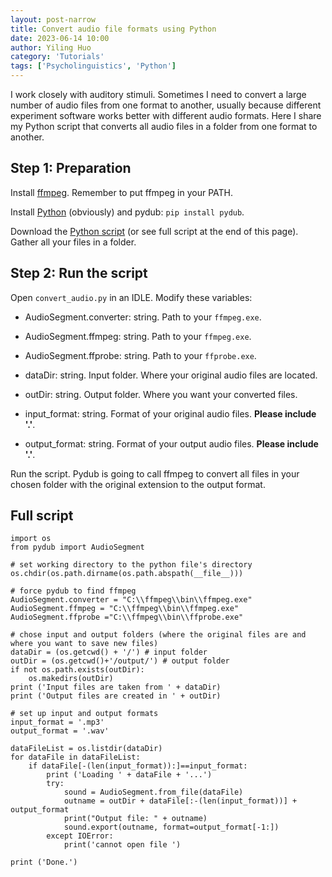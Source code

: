 ```yaml
---
layout: post-narrow
title: Convert audio file formats using Python
date: 2023-06-14 10:00
author: Yiling Huo
category: 'Tutorials'
tags: ['Psycholinguistics', 'Python']
---
```


I work closely with auditory stimuli. Sometimes I need to convert a large number of audio files from one format to another, usually because different experiment software works better with different audio formats. Here I share my Python script that converts all audio files in a folder from one format to another.

<!--excerpt-->

## Step 1: Preparation

Install [ffmpeg](https://ffmpeg.org/download.html). Remember to put ffmpeg in your PATH.

Install [Python](https://www.python.org/downloads/) (obviously) and pydub: `pip install pydub`. 

Download the <a href="/files/resources/python/convert_audio.py" download>Python script</a> (or see full script at the end of this page). Gather all your files in a folder. 

## Step 2: Run the script

Open `convert_audio.py` in an IDLE. Modify these variables: 

- AudioSegment.converter: string. Path to your `ffmpeg.exe`.
- AudioSegment.ffmpeg: string. Path to your `ffmpeg.exe`.
- AudioSegment.ffprobe: string. Path to your `ffprobe.exe`.

- dataDir: string. Input folder. Where your original audio files are located.
- outDir: string. Output folder. Where you want your converted files.
- input_format: string. Format of your original audio files. **Please include '.'**.
- output_format: string. Format of your output audio files. **Please include '.'**.

Run the script. Pydub is going to call ffmpeg to convert all files in your chosen folder with the original extension to the output format. 

## Full script

```
import os
from pydub import AudioSegment

# set working directory to the python file's directory
os.chdir(os.path.dirname(os.path.abspath(__file__)))

# force pydub to find ffmpeg
AudioSegment.converter = "C:\\ffmpeg\\bin\\ffmpeg.exe"
AudioSegment.ffmpeg = "C:\\ffmpeg\\bin\\ffmpeg.exe"
AudioSegment.ffprobe ="C:\\ffmpeg\\bin\\ffprobe.exe"

# chose input and output folders (where the original files are and where you want to save new files)
dataDir = (os.getcwd() + '/') # input folder
outDir = (os.getcwd()+'/output/') # output folder
if not os.path.exists(outDir):
    os.makedirs(outDir)
print ('Input files are taken from ' + dataDir)
print ('Output files are created in ' + outDir)

# set up input and output formats
input_format = '.mp3'
output_format = '.wav'

dataFileList = os.listdir(dataDir)
for dataFile in dataFileList:
    if dataFile[-(len(input_format)):]==input_format:
        print ('Loading ' + dataFile + '...')
        try:
            sound = AudioSegment.from_file(dataFile)
            outname = outDir + dataFile[:-(len(input_format))] + output_format
            print("Output file: " + outname)
            sound.export(outname, format=output_format[-1:])
        except IOError:
            print('cannot open file ')

print ('Done.')
```